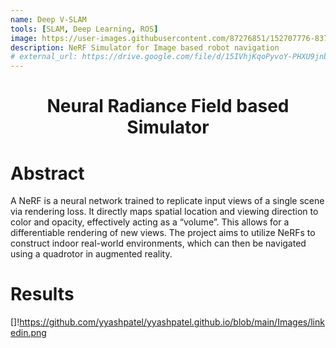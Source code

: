 ```yaml
---
name: Deep V-SLAM
tools: [SLAM, Deep Learning, ROS]
image: https://user-images.githubusercontent.com/87276851/152707776-837c4e8b-6952-4c67-8c6f-b765eb420594.png
description: NeRF Simulator for Image based robot navigation
# external_url: https://drive.google.com/file/d/15IVhjKqoPyvoY-PHXU9jnbxDrrKSR908/view?usp=sharing
---
```


 <h1 align="center">Neural Radiance Field based Simulator</h1>

 <!-- <p style="text-align: center;">Neural Radiance Field based Simulator</p> -->
 <!-- ![My Skills](https://skillicons.dev/icons?i=github) -->
 <!-- <p style="text-align: center;">Yash Patel</p> -->

# Abstract

A NeRF is a neural network trained to replicate input views of a single scene via rendering loss. It directly maps spatial location and viewing direction to color and opacity, effectively acting as a “volume”. This allows for a differentiable rendering of new views. The project aims to utilize NeRFs to construct indoor real-world environments, which can then be navigated using a quadrotor in augmented reality. 

# Results


 []!https://github.com/yyashpatel/yyashpatel.github.io/blob/main/Images/linkedin.png
